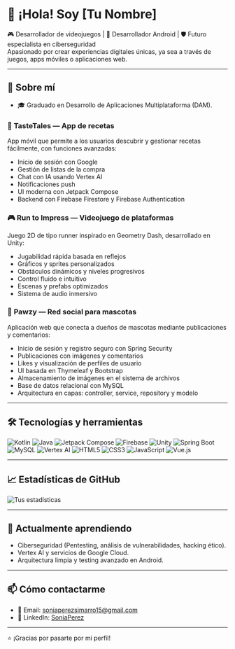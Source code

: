 # 👋 ¡Hola! Soy [Tu Nombre]

🎮 Desarrollador de videojuegos | 📱 Desarrollador Android | 🛡️ Futuro especialista en ciberseguridad  
Apasionado por crear experiencias digitales únicas, ya sea a través de juegos, apps móviles o aplicaciones web.

---

## 🚀 Sobre mí

- 🎓 Graduado en Desarrollo de Aplicaciones Multiplataforma (DAM).
  
### 🥘 **TasteTales** — App de recetas
App móvil que permite a los usuarios descubrir y gestionar recetas fácilmente, con funciones avanzadas:
- Inicio de sesión con Google
- Gestión de listas de la compra
- Chat con IA usando Vertex AI
- Notificaciones push
- UI moderna con Jetpack Compose
- Backend con Firebase Firestore y Firebase Authentication

### 🎮 **Run to Impress** — Videojuego de plataformas
Juego 2D de tipo runner inspirado en Geometry Dash, desarrollado en Unity:
- Jugabilidad rápida basada en reflejos
- Gráficos y sprites personalizados
- Obstáculos dinámicos y niveles progresivos
- Control fluido e intuitivo
- Escenas y prefabs optimizados
- Sistema de audio inmersivo

### 🐾 **Pawzy** — Red social para mascotas
Aplicación web que conecta a dueños de mascotas mediante publicaciones y comentarios:
- Inicio de sesión y registro seguro con Spring Security
- Publicaciones con imágenes y comentarios
- Likes y visualización de perfiles de usuario
- UI basada en Thymeleaf y Bootstrap
- Almacenamiento de imágenes en el sistema de archivos
- Base de datos relacional con MySQL
- Arquitectura en capas: controller, service, repository y modelo

---

## 🛠️ Tecnologías y herramientas

![Kotlin](https://img.shields.io/badge/Kotlin-0095D5?style=for-the-badge&logo=kotlin&logoColor=white)
![Java](https://img.shields.io/badge/Java-ED8B00?style=for-the-badge&logo=java&logoColor=white)
![Jetpack Compose](https://img.shields.io/badge/Jetpack_Compose-4285F4?style=for-the-badge&logo=android&logoColor=white)
![Firebase](https://img.shields.io/badge/Firebase-FFCA28?style=for-the-badge&logo=firebase&logoColor=black)
![Unity](https://img.shields.io/badge/Unity-100000?style=for-the-badge&logo=unity&logoColor=white)
![Spring Boot](https://img.shields.io/badge/Spring_Boot-6DB33F?style=for-the-badge&logo=spring-boot&logoColor=white)
![MySQL](https://img.shields.io/badge/MySQL-4479A1?style=for-the-badge&logo=mysql&logoColor=white)
![Vertex AI](https://img.shields.io/badge/Vertex_AI-4285F4?style=for-the-badge&logo=googlecloud&logoColor=white)
![HTML5](https://img.shields.io/badge/HTML5-E34F26?style=for-the-badge&logo=html5&logoColor=white)
![CSS3](https://img.shields.io/badge/CSS3-1572B6?style=for-the-badge&logo=css3&logoColor=white)
![JavaScript](https://img.shields.io/badge/JavaScript-F7DF1E?style=for-the-badge&logo=javascript&logoColor=black)
![Vue.js](https://img.shields.io/badge/Vue.js-35495E?style=for-the-badge&logo=vue.js&logoColor=4FC08D)

---

## 📈 Estadísticas de GitHub

![Tus estadísticas](https://github-readme-stats.vercel.app/api?username=soniaaperez&show_icons=true&theme=radical&hide=prs)  


---

## 🌱 Actualmente aprendiendo

- Ciberseguridad (Pentesting, análisis de vulnerabilidades, hacking ético).
- Vertex AI y servicios de Google Cloud.
- Arquitectura limpia y testing avanzado en Android.

---

## 📫 Cómo contactarme

- 📧 Email: soniaperezsimarro15@gmail.com
- 💼 LinkedIn: [SoniaPerez](https://www.linkedin.com/in/SoniaPerez)

---

⭐ ¡Gracias por pasarte por mi perfil!
